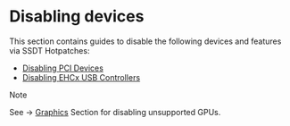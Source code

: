 # Disabling devices
This section contains guides to disable the following devices and features via SSDT Hotpatches:

- [Disabling PCI Devices](https://github.com/5T33Z0/OC-Little-Translated/tree/main/02_Disabling_Devices/Disabling_PCI_Devices)
- [Disabling EHCx USB Controllers](https://github.com/5T33Z0/OC-Little-Translated/tree/main/02_Disabling_Devices/Disabling_EHCx)

> [!NOTE]
>
> See &rarr; [Graphics](https://github.com/5T33Z0/OC-Little-Translated/tree/main/11_Graphics) Section for disabling unsupported GPUs.
